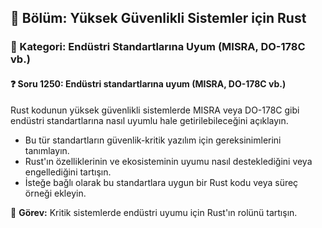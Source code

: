 ## 📘 Bölüm: Yüksek Güvenlikli Sistemler için Rust
### 🔹 Kategori: Endüstri Standartlarına Uyum (MISRA, DO-178C vb.)
#### ❓ Soru 1250: Endüstri standartlarına uyum (MISRA, DO-178C vb.)

Rust kodunun yüksek güvenlikli sistemlerde MISRA veya DO-178C gibi endüstri standartlarına nasıl uyumlu hale getirilebileceğini açıklayın.

- Bu tür standartların güvenlik-kritik yazılım için gereksinimlerini tanımlayın.
- Rust'ın özelliklerinin ve ekosisteminin uyumu nasıl desteklediğini veya engellediğini tartışın.
- İsteğe bağlı olarak bu standartlara uygun bir Rust kodu veya süreç örneği ekleyin.

🔧 **Görev:** Kritik sistemlerde endüstri uyumu için Rust'ın rolünü tartışın.
